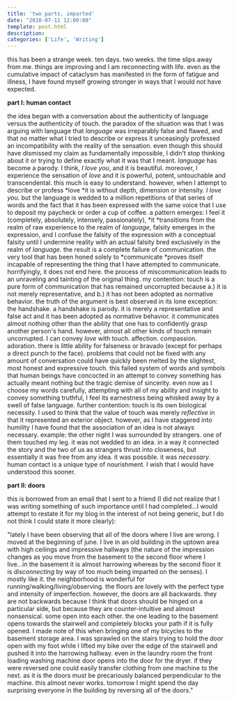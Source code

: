 ```yaml
---
title: 'two parts, imparted'
date: "2010-07-11 12:00:00"
template: post.html
description: 
categories: ['Life', 'Writing']
---
```


this has been a strange week. ten days. two weeks. the time slips away from me. things are improving and I am reconnecting with life. even as the cumulative impact of cataclysm has manifested in the form of fatigue and illness, I have found myself growing stronger in ways that I would not have expected.  
  
**part I: human contact**  
  
the idea began with a conversation about the authenticity of language versus the authenticity of touch. the paradox of the situation was that I was arguing with language that *language* was irreparably false and flawed, and that no matter what I tried to describe or express it unceasingly professed an incompatibility with the reality of the sensation. even though this should have dismissed my claim as fundamentally impossible, I didn't stop thinking about it or trying to define exactly what it was that I meant. *language* has become a parody. I think, *I love you*, and it is beautiful. moreover, I experience the sensation of *love* and it is powerful, potent, untouchable and transcendental. this much is easy to understand. however, when I attempt to describe or profess *love *it is without depth, dimension or intensity. *I love you*. but the language is wedded to a million repetitions of that series of words and the fact that it has been expressed with the same voice that I use to deposit my paycheck or order a cup of coffee. a pattern emerges: I feel it (completely, absolutely, intensely, passionately), *it *transitions from the realm of raw experience to the realm of *language*, falsity emerges in the expression, and I confuse the falsity of the expression with a conceptual falsity until I undermine reality with an actual falsity bred exclusively in the realm of *language.* the result is a complete failure of communication. the very tool that has been honed solely to *communicate *proves itself incapable of representing the thing that I have attempted to communicate. horrifyingly, it does not end here. the process of miscommunication leads to an unraveling and tainting of the original thing. my contention: touch is a pure form of communication that has remained uncorrupted because a.) it is not merely representative, and b.) it has not been adopted as normative behavior. the truth of the argument is best observed in its lone exception: the handshake. a handshake is parody. it is merely a representative and false act and it has been adopted as normative behavior. it communicates almost nothing other than the ability that one has to confidently grasp another person's hand. however, almost all other kinds of touch remain uncorrupted. I can convey *love* with touch. affection. compassion. adoration. there is little ability for falseness or bravado (except for perhaps a direct punch to the face). problems that could not be fixed with any amount of conversation could have quickly been melted by the slightest, most honest and expressive touch. this failed system of words and symbols that human beings have concocted in an attempt to convey something has actually meant nothing but the tragic demise of sincerity. even now as I choose my words carefully, attempting with all of my ability and insight to convey something truthful, I feel its earnestness being whisked away by a swell of false language. further contention: touch is its own biological necessity. I used to think that the value of touch was merely *reflective* in that it represented an exterior object. however, as I have staggered into humility I have found that the association of an idea is not always necessary. example: the other night I was surrounded by strangers. one of them touched my leg. it was not wedded to an idea. in a way it connected the story and the two of us as strangers thrust into closeness, but essentially it was free from any idea. it was possible. it was *necessary*. human contact is a unique type of nourishment. I wish that I would have understood this sooner.  
  
**part II: doors**  
  
this is borrowed from an email that I sent to a friend (I did not realize that I was writing something of such importance until I had completed...I would attempt to restate it for my blog in the interest of not being generic, but I do not think I could state it more clearly):  
  
"lately I have been observing that all of the doors where I live are wrong. I moved at the beginning of june. I live in an old building in the uptown area with high ceilings and impressive hallways (the nature of the impression changes as you move from the basement to the second floor where I live...in the basement it is almost harrowing whereas by the second floor it is *disconnecting* by way of too much being imparted on the senses). I mostly like it. the neighborhood is wonderful for running/walking/living/observing. the floors are lovely with the perfect type and intensity of imperfection. however, the doors are all backwards. they are not backwards because I think that doors should be hinged on a particular side, but because they are counter-intuitive and almost nonsensical. some open into each other. the one leading to the basement opens towards the stairwell and completely blocks your path if it is fully opened. I made note of this when bringing one of my bicycles to the basement storage area. I was sprawled on the stairs trying to hold the door open with my foot while I lifted my bike over the edge of the stairwell and pushed it into the harrowing hallway. even in the laundry room the front loading washing machine door opens into the door for the dryer. if they were reversed one could easily transfer clothing from one machine to the next. as it is the doors must be precariously balanced perpendicular to the machine. this almost never works. tomorrow I might spend the day surprising everyone in the building by reversing all of the doors."